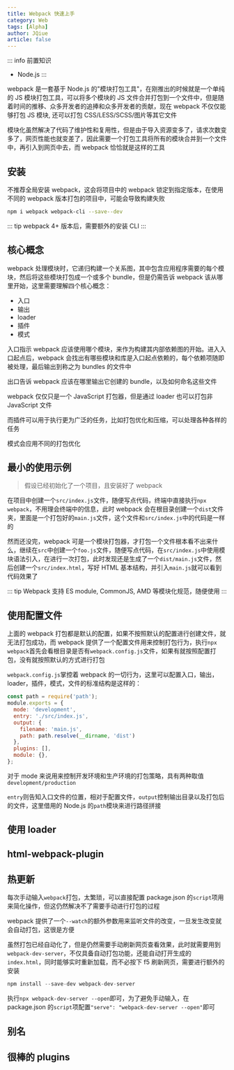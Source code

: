 ```yaml
---
title: Webpack 快速上手
category: Web
tags: [Alpha]
author: JQiue
article: false
---
```


::: info 前置知识

+ Node.js
:::

webpack 是一套基于 Node.js 的"模块打包工具"，在刚推出的时候就是一个单纯的 JS 模块打包工具，可以将多个模块的 JS 文件合并打包到一个文件中，但是随着时间的推移、众多开发者的追捧和众多开发者的贡献，现在 webpack 不仅仅能够打包 JS 模块, 还可以打包 CSS/LESS/SCSS/图片等其它文件

模块化虽然解决了代码了维护性和复用性，但是由于导入资源变多了，请求次数变多了，网页性能也就变差了，因此需要一个打包工具将所有的模块合并到一个文件中，再引入到网页中去，而 webpack 恰恰就是这样的工具

## 安装

不推荐全局安装 webpack，这会将项目中的 webpack 锁定到指定版本，在使用不同的 webpack 版本打包的项目中，可能会导致构建失败

```sh
npm i webpack webpack-cli --save--dev
```

::: tip
webpack 4+ 版本后，需要额外的安装 CLI
:::

## 核心概念

webpack 处理模块时，它递归构建一个关系图，其中包含应用程序需要的每个模块，然后将这些模块打包成一个或多个 bundle，但是仍需告诉 webpack 该从哪里开始，这里需要理解四个核心概念：

+ 入口
+ 输出
+ loader
+ 插件
+ 模式

入口指示 webpack 应该使用哪个模块，来作为构建其内部依赖图的开始。进入入口起点后，webpack 会找出有哪些模块和库是入口起点依赖的，每个依赖项随即被处理，最后输出到称之为 bundles 的文件中

出口告诉 webpack 应该在哪里输出它创建的 bundle，以及如何命名这些文件

webpack 仅仅只是一个 JavaScript 打包器，但是通过 loader 也可以打包非 JavaScript 文件

而插件可以用于执行更为广泛的任务，比如打包优化和压缩，可以处理各种各样的任务

模式会应用不同的打包优化

## 最小的使用示例

> 假设已经初始化了一个项目，且安装好了 webpack

在项目中创建一个`src/index.js`文件，随便写点代码，终端中直接执行`npx webpack`，不用理会终端中的信息，此时 webpack 会在根目录创建一个`dist`文件夹，里面是一个打包好的`main.js`文件，这个文件和`src/index.js`中的代码是一样的

然而还没完，webpack 可是一个模块打包器，才打包一个文件根本看不出来什么，继续在`src`中创建一个`foo.js`文件，随便写点代码，在`src/index.js`中使用模块语法引入，在进行一次打包，此时发现还是生成了一个`dist/main.js`文件，然后创建一个`src/index.html`，写好 HTML 基本结构，并引入`main.js`就可以看到代码效果了

::: tip
Webpack 支持 ES module, CommonJS, AMD 等模块化规范，随便使用
:::

## 使用配置文件

上面的 webpack 打包都是默认的配置，如果不按照默认的配置进行创建文件，就无法打包成功，而 webpack 提供了一个配置文件用来控制打包行为，执行`npx webpack`首先会看根目录是否有`webpack.config.js`文件，如果有就按照配置打包，没有就按照默认的方式进行打包

`webpack.config.js`掌控着 webpack 的一切行为，这里可以配置入口，输出，loader，插件，模式，文件的标准结构是这样的：

```js
const path = require('path');
module.exports = {
  mode: 'development',
  entry: './src/index.js',
  output: {
    filename: 'main.js',
    path: path.resolve(__dirname, 'dist')
  },
  plugins: [],
  module: {},
};
```

对于 mode 来说用来控制开发环境和生产环境的打包策略，具有两种取值`development/production`

`entry`则告知入口文件的位置，相对于配置文件，`output`控制输出目录以及打包后的文件，这里借用的 Node.js 的`path`模块来进行路径拼接

<!-- more -->

## 使用 loader

## html-webpack-plugin

## 热更新

每次手动输入`webpack`打包，太繁琐，可以直接配置 package.json 的`script`项用来简化操作，但这仍然解决不了需要手动进行打包的过程

webpack 提供了一个`--watch`的额外参数用来监听文件的改变，一旦发生改变就会自动打包，这很是方便

虽然打包已经自动化了，但是仍然需要手动刷新网页查看效果，此时就需要用到`webpack-dev-server`，不仅具备自动打包功能，还能自动打开生成的`index.html`，同时能够实时重新加载，而不必按下 f5 刷新网页，需要进行额外的安装

```js
npm install --save-dev webpack-dev-server
```

执行`npx webpack-dev-server --open`即可，为了避免手动输入，在 package.json 的`script`项配置`"serve": "webpack-dev-server --open"`即可

## 别名

## 很棒的 plugins

